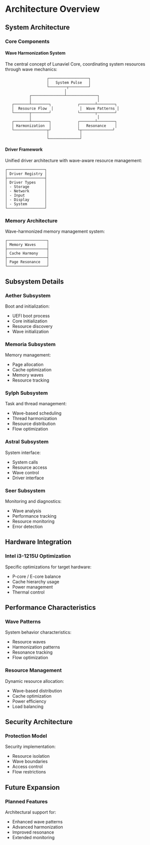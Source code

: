# Architecture Overview

## System Architecture

### Core Components

#### Wave Harmonization System
The central concept of Lunaviel Core, coordinating system resources through wave mechanics:

```
                   ┌──────────────────┐
                   │   System Pulse   │
                   └────────┬─────────┘
                           │
           ┌───────────────┴──────────────┐
           │                              │
   ┌───────┴────────┐            ┌───────┴────────┐
   │  Resource Flow  │            │  Wave Patterns │
   └───────┬────────┘            └───────┬────────┘
           │                              │
   ┌───────┴────────┐            ┌───────┴────────┐
   │ Harmonization  │            │   Resonance    │
   └───────────────┬┘            └┬──────────────┘
                   │              │
                   └──────────────┘
```

#### Driver Framework
Unified driver architecture with wave-aware resource management:

```
┌─────────────────┐
│ Driver Registry │
├─────────────────┤
│ Driver Types    │
│ - Storage       │
│ - Network       │
│ - Input         │
│ - Display       │
│ - System        │
└─────────────────┘
```

### Memory Architecture
Wave-harmonized memory management system:

```
┌──────────────────┐
│ Memory Waves     │
├──────────────────┤
│ Cache Harmony    │
├──────────────────┤
│ Page Resonance   │
└──────────────────┘
```

## Subsystem Details

### Aether Subsystem
Boot and initialization:
- UEFI boot process
- Core initialization
- Resource discovery
- Wave initialization

### Memoria Subsystem
Memory management:
- Page allocation
- Cache optimization
- Memory waves
- Resource tracking

### Sylph Subsystem
Task and thread management:
- Wave-based scheduling
- Thread harmonization
- Resource distribution
- Flow optimization

### Astral Subsystem
System interface:
- System calls
- Resource access
- Wave control
- Driver interface

### Seer Subsystem
Monitoring and diagnostics:
- Wave analysis
- Performance tracking
- Resource monitoring
- Error detection

## Hardware Integration

### Intel i3-1215U Optimization
Specific optimizations for target hardware:
- P-core / E-core balance
- Cache hierarchy usage
- Power management
- Thermal control

## Performance Characteristics

### Wave Patterns
System behavior characteristics:
- Resource waves
- Harmonization patterns
- Resonance tracking
- Flow optimization

### Resource Management
Dynamic resource allocation:
- Wave-based distribution
- Cache optimization
- Power efficiency
- Load balancing

## Security Architecture

### Protection Model
Security implementation:
- Resource isolation
- Wave boundaries
- Access control
- Flow restrictions

## Future Expansion

### Planned Features
Architectural support for:
- Enhanced wave patterns
- Advanced harmonization
- Improved resonance
- Extended monitoring
